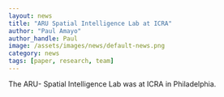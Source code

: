 ```yaml
---
layout: news
title: "ARU Spatial Intelligence Lab at ICRA"
author: "Paul Amayo"
author_handle: Paul
image: /assets/images/news/default-news.png
category: news
tags: [paper, research, team]
---
```

The ARU- Spatial Intelligence Lab was at ICRA in Philadelphia.

